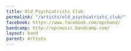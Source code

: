 ```yaml
---
title: Old Psychiatrists Club
permalink: "/artists/old_psychiatrists_club/"
facebook: https://www.facebook.com/opcband/
bandcamp: http://opcmusic.bandcamp.com/
layout: band
parent: Artists
---
```


